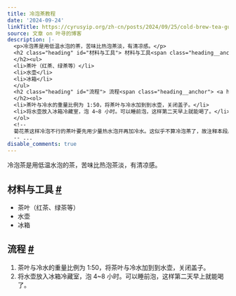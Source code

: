 ```yaml
---
title: 冷泡茶教程
date: '2024-09-24'
linkTitle: https://cyrusyip.org/zh-cn/posts/2024/09/25/cold-brew-tea-guide/
source: 文章 on 叶寻的博客
description: |-
  <p>冷泡茶是用低温水泡的茶，苦味比热泡茶淡，有清凉感。</p>
  <h2 class="heading" id="材料与工具"> 材料与工具<span class="heading__anchor"> <a href="#%e6%9d%90%e6%96%99%e4%b8%8e%e5%b7%a5%e5%85%b7">#</a></span>
  </h2><ul>
  <li>茶叶（红茶、绿茶等）</li>
  <li>水壶</li>
  <li>冰箱</li>
  </ul>
  <h2 class="heading" id="流程"> 流程<span class="heading__anchor"> <a href="#%e6%b5%81%e7%a8%8b">#</a></span>
  </h2><ol>
  <li>茶叶与冷水的重量比例为 1:50，将茶叶与冷水加到到水壶，关闭盖子。</li>
  <li>将水壶放入冰箱冷藏室，泡 4~8 小时。可以睡前泡，这样第二天早上就能喝了。</li>
  </ol>
  <!--
  菊花茶这样冷泡不行的茶叶要先用少量热水泡开再加冷水。这似乎不算冷泡茶了，故注释本段。
  -- ...
disable_comments: true
---
```

<p>冷泡茶是用低温水泡的茶，苦味比热泡茶淡，有清凉感。</p>
<h2 class="heading" id="材料与工具"> 材料与工具<span class="heading__anchor"> <a href="#%e6%9d%90%e6%96%99%e4%b8%8e%e5%b7%a5%e5%85%b7">#</a></span>
</h2><ul>
<li>茶叶（红茶、绿茶等）</li>
<li>水壶</li>
<li>冰箱</li>
</ul>
<h2 class="heading" id="流程"> 流程<span class="heading__anchor"> <a href="#%e6%b5%81%e7%a8%8b">#</a></span>
</h2><ol>
<li>茶叶与冷水的重量比例为 1:50，将茶叶与冷水加到到水壶，关闭盖子。</li>
<li>将水壶放入冰箱冷藏室，泡 4~8 小时。可以睡前泡，这样第二天早上就能喝了。</li>
</ol>
<!--
菊花茶这样冷泡不行的茶叶要先用少量热水泡开再加冷水。这似乎不算冷泡茶了，故注释本段。
-- ...